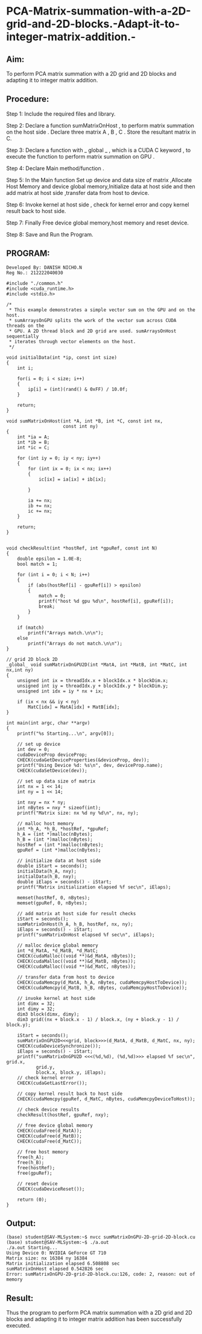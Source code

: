 # PCA-Matrix-summation-with-a-2D-grid-and-2D-blocks.-Adapt-it-to-integer-matrix-addition.-

## Aim:

To perform PCA matrix summation with a 2D grid and 2D blocks and adapting it to integer matrix addition.

## Procedure:

Step 1: Include the required files and library.

Step 2: Declare a function sumMatrixOnHost , to perform matrix summation on the host side . Declare three matrix A , B , C . Store the resultant matrix in C.

Step 3: Declare a function with _ global _ , which is a CUDA C keyword , to execute the function to perform matrix summation on GPU .

Step 4: Declare Main method/function .

Step 5: In the Main function Set up device and data size of matrix ,Allocate Host Memory and device global memory,Initialize data at host side and then add matrix at host side ,transfer data from host to device.

Step 6: Invoke kernel at host side , check for kernel error and copy kernel result back to host side.

Step 7: Finally Free device global memory,host memory and reset device.

Step 8: Save and Run the Program.

## PROGRAM:
```
Developed By: DANISH NICHO.N
Reg No.: 212222040030
```
```
#include "./common.h"
#include <cuda_runtime.h>
#include <stdio.h>

/*
 * This example demonstrates a simple vector sum on the GPU and on the host.
 * sumArraysOnGPU splits the work of the vector sum across CUDA threads on the
 * GPU. A 2D thread block and 2D grid are used. sumArraysOnHost sequentially
 * iterates through vector elements on the host.
 */

void initialData(int *ip, const int size)
{
    int i;

    for(i = 0; i < size; i++)
    {
        ip[i] = (int)(rand() & 0xFF) / 10.0f;
    }

    return;
}

void sumMatrixOnHost(int *A, int *B, int *C, const int nx,
                     const int ny)
{
    int *ia = A;
    int *ib = B;
    int *ic = C;

    for (int iy = 0; iy < ny; iy++)
    {
        for (int ix = 0; ix < nx; ix++)
        {
            ic[ix] = ia[ix] + ib[ix];

        }

        ia += nx;
        ib += nx;
        ic += nx;
    }

    return;
}


void checkResult(int *hostRef, int *gpuRef, const int N)
{
    double epsilon = 1.0E-8;
    bool match = 1;

    for (int i = 0; i < N; i++)
    {
        if (abs(hostRef[i] - gpuRef[i]) > epsilon)
        {
            match = 0;
            printf("host %d gpu %d\n", hostRef[i], gpuRef[i]);
            break;
        }
    }

    if (match)
        printf("Arrays match.\n\n");
    else
        printf("Arrays do not match.\n\n");
}

// grid 2D block 2D
_global_ void sumMatrixOnGPU2D(int *MatA, int *MatB, int *MatC, int nx,int ny)
{
    unsigned int ix = threadIdx.x + blockIdx.x * blockDim.x;
    unsigned int iy = threadIdx.y + blockIdx.y * blockDim.y;
    unsigned int idx = iy * nx + ix;

    if (ix < nx && iy < ny)
        MatC[idx] = MatA[idx] + MatB[idx];
}

int main(int argc, char **argv)
{
    printf("%s Starting...\n", argv[0]);

    // set up device
    int dev = 0;
    cudaDeviceProp deviceProp;
    CHECK(cudaGetDeviceProperties(&deviceProp, dev));
    printf("Using Device %d: %s\n", dev, deviceProp.name);
    CHECK(cudaSetDevice(dev));

    // set up data size of matrix
    int nx = 1 << 14;
    int ny = 1 << 14;

    int nxy = nx * ny;
    int nBytes = nxy * sizeof(int);
    printf("Matrix size: nx %d ny %d\n", nx, ny);

    // malloc host memory
    int *h_A, *h_B, *hostRef, *gpuRef;
    h_A = (int *)malloc(nBytes);
    h_B = (int *)malloc(nBytes);
    hostRef = (int *)malloc(nBytes);
    gpuRef = (int *)malloc(nBytes);

    // initialize data at host side
    double iStart = seconds();
    initialData(h_A, nxy);
    initialData(h_B, nxy);
    double iElaps = seconds() - iStart;
    printf("Matrix initialization elapsed %f sec\n", iElaps);

    memset(hostRef, 0, nBytes);
    memset(gpuRef, 0, nBytes);

    // add matrix at host side for result checks
    iStart = seconds();
    sumMatrixOnHost(h_A, h_B, hostRef, nx, ny);
    iElaps = seconds() - iStart;
    printf("sumMatrixOnHost elapsed %f sec\n", iElaps);

    // malloc device global memory
    int *d_MatA, *d_MatB, *d_MatC;
    CHECK(cudaMalloc((void **)&d_MatA, nBytes));
    CHECK(cudaMalloc((void **)&d_MatB, nBytes));
    CHECK(cudaMalloc((void **)&d_MatC, nBytes));

    // transfer data from host to device
    CHECK(cudaMemcpy(d_MatA, h_A, nBytes, cudaMemcpyHostToDevice));
    CHECK(cudaMemcpy(d_MatB, h_B, nBytes, cudaMemcpyHostToDevice));

    // invoke kernel at host side
    int dimx = 32;
    int dimy = 32;
    dim3 block(dimx, dimy);
    dim3 grid((nx + block.x - 1) / block.x, (ny + block.y - 1) / block.y);

    iStart = seconds();
    sumMatrixOnGPU2D<<<grid, block>>>(d_MatA, d_MatB, d_MatC, nx, ny);
    CHECK(cudaDeviceSynchronize());
    iElaps = seconds() - iStart;
    printf("sumMatrixOnGPU2D <<<(%d,%d), (%d,%d)>>> elapsed %f sec\n", grid.x,
           grid.y,
           block.x, block.y, iElaps);
    // check kernel error
    CHECK(cudaGetLastError());

    // copy kernel result back to host side
    CHECK(cudaMemcpy(gpuRef, d_MatC, nBytes, cudaMemcpyDeviceToHost));

    // check device results
    checkResult(hostRef, gpuRef, nxy);

    // free device global memory
    CHECK(cudaFree(d_MatA));
    CHECK(cudaFree(d_MatB));
    CHECK(cudaFree(d_MatC));

    // free host memory
    free(h_A);
    free(h_B);
    free(hostRef);
    free(gpuRef);

    // reset device
    CHECK(cudaDeviceReset());

    return (0);
}
```
## Output:
```
(base) student@SAV-MLSystem:~$ nvcc sumMatrixOnGPU-2D-grid-2D-block.cu 
(base) student@SAV-MLSystem:~$ ./a.out
./a.out Starting...
Using Device 0: NVIDIA GeForce GT 710
Matrix size: nx 16384 ny 16384
Matrix initialization elapsed 6.508808 sec
sumMatrixOnHost elapsed 0.542826 sec
Error: sumMatrixOnGPU-2D-grid-2D-block.cu:126, code: 2, reason: out of memory
```
## Result:
Thus the program to perform PCA matrix summation with a 2D grid and 2D blocks and adapting it to integer matrix addition has been successfully executed.
